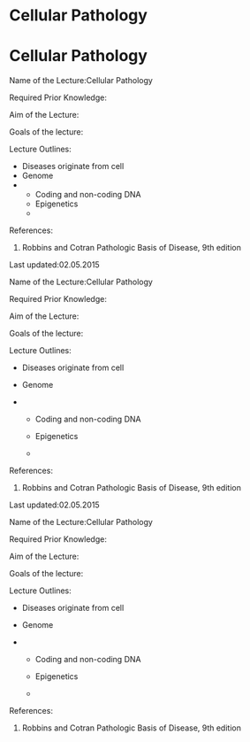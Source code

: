 # Cellular Pathology


# Cellular Pathology

Name of the Lecture:Cellular Pathology

Required Prior Knowledge:

Aim of the Lecture:

Goals of the lecture:

Lecture Outlines:

* Diseases originate from cell
* Genome
* * Coding and non-coding DNA
  * Epigenetics
  * 

References:

1. Robbins and Cotran Pathologic Basis of Disease, 9th edition

Last updated:02.05.2015

Name of the Lecture:Cellular Pathology

  


Required Prior Knowledge:

  


Aim of the Lecture:

  


Goals of the lecture:

  


Lecture Outlines:

* Diseases originate from cell

* Genome

* * Coding and non-coding DNA

  * Epigenetics

  * 

  


  


  


  


References:

1. Robbins and Cotran Pathologic Basis of Disease, 9th edition

  


Last updated:02.05.2015

Name of the Lecture:Cellular Pathology

  


Required Prior Knowledge:

  


Aim of the Lecture:

  


Goals of the lecture:

  


Lecture Outlines:

* Diseases originate from cell

* Genome

* * Coding and non-coding DNA

  * Epigenetics

  * 

  


  


  


  


References:

1. Robbins and Cotran Pathologic Basis of Disease, 9th edition

  

